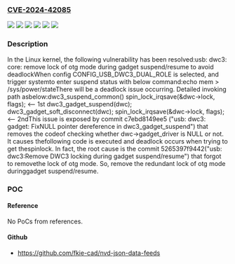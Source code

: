 ### [CVE-2024-42085](https://cve.mitre.org/cgi-bin/cvename.cgi?name=CVE-2024-42085)
![](https://img.shields.io/static/v1?label=Product&message=Linux&color=blue)
![](https://img.shields.io/static/v1?label=Version&message=&color=brightgreen)
![](https://img.shields.io/static/v1?label=Version&message=2fa487a9466760a4fb6f147aed6219379dabfc2e%20&color=brightgreen)
![](https://img.shields.io/static/v1?label=Version&message=5265397f94424eaea596026fd34dc7acf474dcec%20&color=brightgreen)
![](https://img.shields.io/static/v1?label=Version&message=6.1%20&color=brightgreen)
![](https://img.shields.io/static/v1?label=Vulnerability&message=n%2Fa&color=blue)

### Description

In the Linux kernel, the following vulnerability has been resolved:usb: dwc3: core: remove lock of otg mode during gadget suspend/resume to avoid deadlockWhen config CONFIG_USB_DWC3_DUAL_ROLE is selected, and trigger systemto enter suspend status with below command:echo mem > /sys/power/stateThere will be a deadlock issue occurring. Detailed invoking path asbelow:dwc3_suspend_common()    spin_lock_irqsave(&dwc->lock, flags);              <-- 1st    dwc3_gadget_suspend(dwc);        dwc3_gadget_soft_disconnect(dwc);            spin_lock_irqsave(&dwc->lock, flags);      <-- 2ndThis issue is exposed by commit c7ebd8149ee5 ("usb: dwc3: gadget: FixNULL pointer dereference in dwc3_gadget_suspend") that removes the codeof checking whether dwc->gadget_driver is NULL or not. It causes thefollowing code is executed and deadlock occurs when trying to get thespinlock. In fact, the root cause is the commit 5265397f9442("usb: dwc3:Remove DWC3 locking during gadget suspend/resume") that forgot to removethe lock of otg mode. So, remove the redundant lock of otg mode duringgadget suspend/resume.

### POC

#### Reference
No PoCs from references.

#### Github
- https://github.com/fkie-cad/nvd-json-data-feeds

